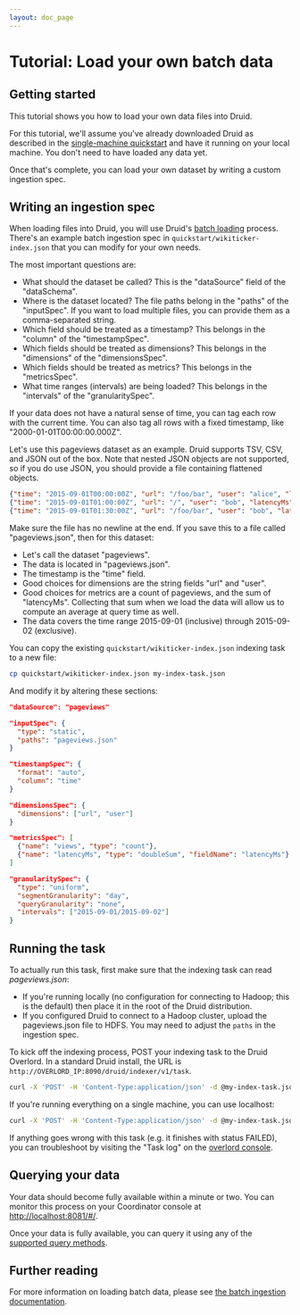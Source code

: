 ```yaml
---
layout: doc_page
---
```


# Tutorial: Load your own batch data

## Getting started

This tutorial shows you how to load your own data files into Druid.

For this tutorial, we'll assume you've already downloaded Druid as described in 
the [single-machine quickstart](quickstart.html) and have it running on your local machine. You 
don't need to have loaded any data yet.

Once that's complete, you can load your own dataset by writing a custom ingestion spec.

## Writing an ingestion spec

When loading files into Druid, you will use Druid's [batch loading](../ingestion/batch-ingestion.html) process.
There's an example batch ingestion spec in `quickstart/wikiticker-index.json` that you can modify 
for your own needs.

The most important questions are:

  * What should the dataset be called? This is the "dataSource" field of the "dataSchema".
  * Where is the dataset located? The file paths belong in the "paths" of the "inputSpec". If you 
want to load multiple files, you can provide them as a comma-separated string.
  * Which field should be treated as a timestamp? This belongs in the "column" of the "timestampSpec".
  * Which fields should be treated as dimensions? This belongs in the "dimensions" of the "dimensionsSpec".
  * Which fields should be treated as metrics? This belongs in the "metricsSpec".
  * What time ranges (intervals) are being loaded? This belongs in the "intervals" of the "granularitySpec".

If your data does not have a natural sense of time, you can tag each row with the current time. 
You can also tag all rows with a fixed timestamp, like "2000-01-01T00:00:00.000Z".

Let's use this pageviews dataset as an example. Druid supports TSV, CSV, and JSON out of the box. 
Note that nested JSON objects are not supported, so if you do use JSON, you should provide a file 
containing flattened objects.

```json
{"time": "2015-09-01T00:00:00Z", "url": "/foo/bar", "user": "alice", "latencyMs": 32}
{"time": "2015-09-01T01:00:00Z", "url": "/", "user": "bob", "latencyMs": 11}
{"time": "2015-09-01T01:30:00Z", "url": "/foo/bar", "user": "bob", "latencyMs": 45}
```

Make sure the file has no newline at the end. If you save this to a file called "pageviews.json", then for this dataset:

  * Let's call the dataset "pageviews".
  * The data is located in "pageviews.json".
  * The timestamp is the "time" field.
  * Good choices for dimensions are the string fields "url" and "user".
  * Good choices for metrics are a count of pageviews, and the sum of "latencyMs". Collecting that 
sum when we load the data will allow us to compute an average at query time as well.
  * The data covers the time range 2015-09-01 (inclusive) through 2015-09-02 (exclusive).

You can copy the existing `quickstart/wikiticker-index.json` indexing task to a new file:

```bash
cp quickstart/wikiticker-index.json my-index-task.json
```

And modify it by altering these sections:

```json
"dataSource": "pageviews"
```

```json
"inputSpec": {
  "type": "static",
  "paths": "pageviews.json"
}
```

```json
"timestampSpec": {
  "format": "auto",
  "column": "time"
}
```

```json
"dimensionsSpec": {
  "dimensions": ["url", "user"]
}
```

```json
"metricsSpec": [
  {"name": "views", "type": "count"},
  {"name": "latencyMs", "type": "doubleSum", "fieldName": "latencyMs"}
]
```

```json
"granularitySpec": {
  "type": "uniform",
  "segmentGranularity": "day",
  "queryGranularity": "none",
  "intervals": ["2015-09-01/2015-09-02"]
}
```

## Running the task

To actually run this task, first make sure that the indexing task can read *pageviews.json*:

- If you're running locally (no configuration for connecting to Hadoop; this is the default) then 
place it in the root of the Druid distribution.
- If you configured Druid to connect to a Hadoop cluster, upload 
the pageviews.json file to HDFS. You may need to adjust the `paths` in the ingestion spec.

To kick off the indexing process, POST your indexing task to the Druid Overlord. In a standard Druid 
install, the URL is `http://OVERLORD_IP:8090/druid/indexer/v1/task`.

```bash
curl -X 'POST' -H 'Content-Type:application/json' -d @my-index-task.json OVERLORD_IP:8090/druid/indexer/v1/task
```

If you're running everything on a single machine, you can use localhost:

```bash
curl -X 'POST' -H 'Content-Type:application/json' -d @my-index-task.json localhost:8090/druid/indexer/v1/task
```

If anything goes wrong with this task (e.g. it finishes with status FAILED), you can troubleshoot 
by visiting the "Task log" on the [overlord console](http://localhost:8090/console.html).

## Querying your data

Your data should become fully available within a minute or two. You can monitor this process on 
your Coordinator console at [http://localhost:8081/#/](http://localhost:8081/#/).

Once your data is fully available, you can query it using any of the 
[supported query methods](../querying/querying.html).

## Further reading

For more information on loading batch data, please see [the batch ingestion documentation](../ingestion/batch-ingestion.html).
